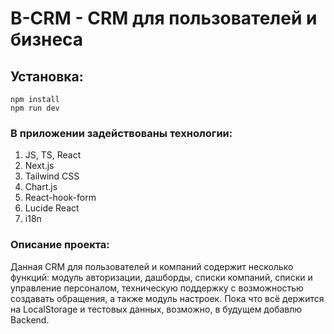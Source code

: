 # B-CRM - CRM для пользователей и бизнеса

## Установка:

```
npm install
npm run dev
```

### В приложении задействованы технологии:

1. JS, TS, React
2. Next.js
3. Tailwind CSS
4. Chart.js
5. React-hook-form
6. Lucide React
7. i18n

### Описание проекта:

Данная CRM для пользователей и компаний содержит несколько функций: модуль авторизации, дашборды, списки компаний, списки и управление персоналом, техническую поддержку с возможностью создавать обращения, а также модуль настроек.
Пока что всё держится на LocalStorage и тестовых данных, возможно, в будущем добавлю Backend.
